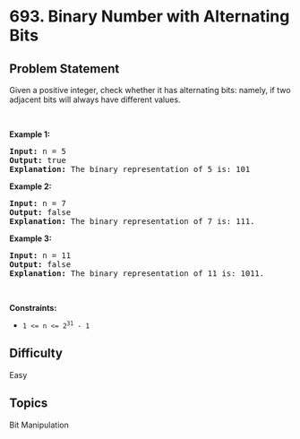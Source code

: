 # 693. Binary Number with Alternating Bits

## Problem Statement
<p>Given a positive integer, check whether it has alternating bits: namely, if two adjacent bits will always have different values.</p>

<p>&nbsp;</p>
<p><strong class="example">Example 1:</strong></p>

<pre>
<strong>Input:</strong> n = 5
<strong>Output:</strong> true
<strong>Explanation:</strong> The binary representation of 5 is: 101
</pre>

<p><strong class="example">Example 2:</strong></p>

<pre>
<strong>Input:</strong> n = 7
<strong>Output:</strong> false
<strong>Explanation:</strong> The binary representation of 7 is: 111.</pre>

<p><strong class="example">Example 3:</strong></p>

<pre>
<strong>Input:</strong> n = 11
<strong>Output:</strong> false
<strong>Explanation:</strong> The binary representation of 11 is: 1011.</pre>

<p>&nbsp;</p>
<p><strong>Constraints:</strong></p>

<ul>
	<li><code>1 &lt;= n &lt;= 2<sup>31</sup> - 1</code></li>
</ul>


## Difficulty
Easy

## Topics
Bit Manipulation
